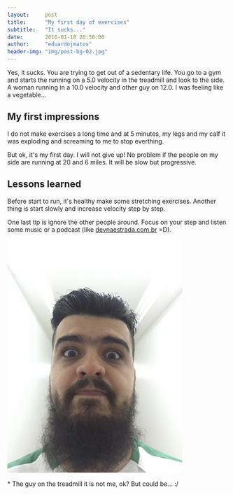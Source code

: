 ```yaml
---
layout:     post
title:      "My first day of exercises"
subtitle:   "It sucks..."
date:       2016-01-18 20:50:00
author:     "eduardojmatos"
header-img: "img/post-bg-02.jpg"
---
```


Yes, it sucks. You are trying to get out of a sedentary life. You go to a gym and starts the running on a 5.0 velocity in the treadmill and look to the side. A woman running in a 10.0 velocity and other guy on 12.0. I was feeling like a vegetable...

## My first impressions

I do not make exercises a long time and at 5 minutes, my legs and my calf it was exploding and screaming to me to stop everthing.

But ok, it's my first day. I will not give up! No problem if the people on my side are running at 20 and 6 miles. It will be slow but progressive.

## Lessons learned

Before start to run, it's healthy make some stretching exercises. Another thing is start slowly and increase velocity step by step.

One last tip is ignore the other people around. Focus on your step and listen some music or a podcast (like [devnaestrada.com.br](http://devnaestrada.com.br) =D).


<div class="thumbnail">
  <img src="/img/IMG_6248.jpg" alt="me after workout" class="img-rounded" />
</div>

\* The guy on the treadmill it is not me, ok? But could be... :/

